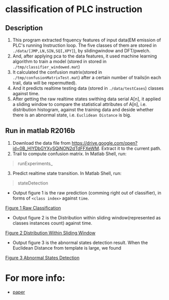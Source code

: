 # classification of PLC instruction

## Description
1. This program extracted frquency features of input data(EM emission of PLC's running Instruction loop. The five classes of them are stored in `./data/[JMP,LN,SIN,SQI,XPY]`), by slidingwindow and DFT/pwelch. 
2. And, after applying pca to the data features, it used machine learning algorithm to train a model (stored in stored in `./tmp/classifier_windowed.mat`)
3. It calculated the confusion matrix(stored in `./tmp/confusionMatrixTest.mat`) after a certain number of trails(in each trail, data will be repermutted).
4. And it predicts realtime testing data (stored in `./data/testCases`) classes against time.
5. After getting the raw realtime states swithing data serial A[n], it applied a sliding window to compare the statistical attributes of A[n], i.e. distribution histogram, against the training data and deside whether there is an abnormal state, i.e. `Euclidean Distance` is big. 

## Run in matlab R2016b
1. Download the data file from https://drive.google.com/open?id=0B_HlYDbGYXySQjNON2dTdFFXeWM. Extract it to the current path.
2. Trail to compute confusion matrix. In Matlab Shell, run:

  > runExperiments_

3. Predict realtime state transition. In Matlab Shell, run:

  > stateDetection

* Output figure 1 is the raw prediction (comming right out of classifier), in forms of `<class index>` against `time`.

[Figure 1 Raw Classification](tmp/pics/fig1.jpg)
  * Output figure 2 is the Distribution within sliding window(represented as classes instances count) against time.

[Figure 2 Distribution Within Sliding Window](tmp/pics/fig2.jpg)
  * Output figure 3 is the abnormal states detection result. When the Euclidean Distance from template is large, we found 

[Figure 3 Abnormal States Detection](tmp/pics/fig3.jpg)

# For more info:
* [paper](https://github.com/hualiu01/StatesClassification/blob/master/paper.pdf)
